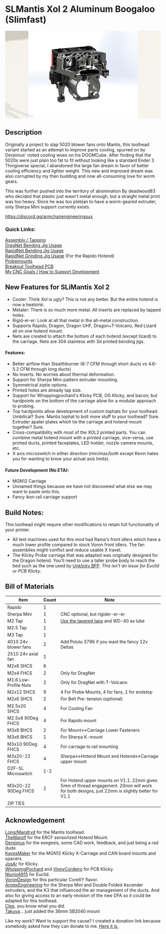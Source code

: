 # SLMantis Xol 2 Aluminum Boogaloo (Slimfast)
 ![Carriage Assembly](/Images/preview.jpg "The Metal Bits")  

## Description
Originally a project to slap 5020 blower fans onto Mantis, this toolhead variant started as an attempt to improve parts cooling, spurred on by Derpimus' noted cooling woes on his DOOMCube. After finding that the 5020s were just plain too fat to fit without looking like a standard Ender 3 Thingiverse special, I abandoned the large fan dream in favor of better cooling efficiency and lighter weight. This new and improved dream was also corrupted by my then budding and now all-consuming love for worm gears.

This was further pushed into the territory of abomination By deadwood83 who decided that plastic just wasn't metal enough, but a straight metal print was too heavy.  Since he was too plebian to have a worm-geared extruder, only Sherpa Mini support currently exists.

https://discord.gg/armchairengineeringsux

### Quick Links:
[Assembly / Tapping](https://github.com/AlpineWhite/Mantis-Xol2_SLM_Boogaloo/blob/main/Assembly.md)<br/>
[DragNet Bending Jig Usage](https://github.com/AlpineWhite/Mantis-Xol2_SLM_Boogaloo/tree/main/STL/Nets/DragNet/Bending%20Jig)<br/>
[RapidNet Bending Jig Usage](https://github.com/AlpineWhite/Mantis-Xol2_SLM_Boogaloo/tree/main/STL/Nets/RapidNet)<br/>
[RapidNet Grinding Jig Usage](https://github.com/AlpineWhite/Mantis-Xol2_SLM_Boogaloo/tree/main/STL/Nets/RapidNet/Grinding%20Jig) (For the Rapido Hotend)<br/>
[Probemounts](https://github.com/AlpineWhite/Mantis-Xol2_SLM_Boogaloo/tree/main/STL/XOL2%20SLiM%20V1.1%20%2B%20Probes/Probemounts)<br/>
[Breakout Toolhead PCB](https://github.com/AlpineWhite/Mantis-Xol2_SLM_Boogaloo/tree/main/SLiM%20PCB) <br/>
[My CNC Goals / How to Support Development](https://www.buymeacoffee.com/deadwood/first-post-first-steps)

## New Features for SLiMantis Xol 2
 - Cooler: Think Xol is ugly? This is not any better. But the entire hotend is now a heatsink.
 - Metaler: There is so much more metal. All inserts are replaced by tapped holes.
 - Rigid-er-er: Look at all that metal in the all-metal construction.
 - Supports Rapido, Dragon, Dragon UHF, Dragon+T-Volcano, Red Lizard all on one hotend mount.
 - Nets are created to attach the bottom of each hotend (except lizard) to the carriage. Nets are 304 stainless with 3d printed bending jigs. 

#### Features:
 - Better airflow than Stealthburner (6-7 CFM through short ducts vs 4.6-5.2 CFM through long ducts)
 - No inserts. No worries about thermal deformation.
 - Support for Sherpa Mini-pattern extruder mounting.
 - Symmetrical ziptie options.
 - Printed holes are already tap size.
 - Support for Whoppingpochard's Klicky PCB, OG Klicky, and bacon; but hardpoints on the bottom of the carriage allow for a modular approach to probing.
 - Top hardpoints allow development of custom tophats for your toolhead. Umbilical? Sure. Mantis tophat to bolt more stuff to your toolhead? Sure. Extruder apater plates which tie the carriage and hotend mount together? Sure.
 - Cross-compatibility with most of the XOL2 printed parts. You can combine metal hotend mount with a printed carriage, vice-versa, use printed ducts, printed faceplates, LED holder, nozzle camera mounts, etc. 
 - X axis microswitch in either direction (min/max/both except Kevin hates you for wanting to know your actual axis limits).
 
#### Future Development (No ETA):
 - MGN12 Carriage
 - Unnamed things because we have not discovered what else we may want to paste onto this.
 - Fancy ikon rail carriage support 


## Build Notes:
This toolhead might require other modifications to retain full functionality of your printer. 
 - All test machines used for this mod had Rama's front idlers which have a much lower profile compared to stock Voron front idlers. The fan assemblies might conflict and reduce usable X travel.
 - The Klicky Probe carriage that was adapted was originally designed for the Dragon hotend. You'll need to use a taller probe body to reach the bed such as the one used by [Unklicky BFP](https://github.com/majarspeed/Unklicky). *This isn't an issue for Euclid or PCB Klicky*.
## Bill of Materials 
|Item|Count|Note|
|----|-|--|
|Rapido|1|
|Sherpa Mini|1|CNC optional, but rigider-er-er|
|M2 Tap|1|[Use the tapered taps](https://www.amazon.com/gp/product/B07WGS6T3N) and WD-40 as lube|
|M2.5 Tap|1|
|M3 Tap|1|
|4010 24v blower fans|2|Add Polulu 3796 if you want the fancy 12v Deltas|
|2510 24v axial fan|1|
|M2x8 SHCS|6|
|M2x4 FHCS|2| Only for DragNet|
|M1.6 Low-Profile Nuts|2|Only for DragNet with T-Volcano|
|M2x12 SHCS|9|4 For Probe Mounts, 4 for fans, 1 for endstop|
|M2x6 SHCS|2|For Belt Pre-tension (optional)|
|M2.5x20 SHCS|4|For Cooling Fan|
|M2.5x8 90Deg FHCS|4|For Rapido mount|
|M3x8 BHCS|2|For Mount<->Carriage Lower Fasteners|
|M3x6 BHCS|1|For Sherpa K-mount|
|M3x10 90Deg FHCS|4|For carriage to rail mounting|
|M3x20-22 FHCS|4|Sherpa<->Hotend Mount and Hotend<->Carriage upper mount|
|D2F-5L Microswitch|1-2|
|M3x20-22 90Deg FHCS|2| For Hotend upper mounts on V1.1. 22mm gives 5mm of thread engagement. 20mm will work for both designs, just 22mm is slightly better for V1.1|
|ZIP TIES||


## Acknowledgement
[Long/Mandryd](https://github.com/mandryd/VoronUsers/tree/master/printer_mods/Long/Mantis_Dual_5015) for the Mantis toolhead.<br/>
[TheWarolf](https://github.com/TheWarolf/Voron-Personal-Mods/tree/main/V2/Long_Mantis_Toolhead) for the ERCF sensorized Hotend Mount.<br/>
[Derpimus](https://github.com/lraithel15133) for the exegesis, some CAD work, feedback, and just being a rad dude.<br/>
[KayosMaker](https://github.com/KayosMaker) for the MGN12 Klicky X-Carriage and CAN board mounts and spacers.<br/>
[JosAr](https://github.com/jlas1/Klicky-Probe) for Klicky.<br/>
[WhoppingPochard](https://github.com/tanaes) and [VinnyCordeiro](https://github.com/VinnyCordeiro/) for PCB Klicky.<br/>
[Nionio6915](https://github.com/nionio6915/Euclid_Probe) for Euclid. <br/>
[VoronDesign](https://github.com/VoronDesign) for this particular CoreXY flavor.<br/>
[AnnexEngineering](https://github.com/Annex-Engineering) for the Sherpa Mini and Double Folded Ascender extruders, and the K3 that influenced the air management of the ducts. And also for giving access to an early revision of the new DFA so it could be adapted for this toolhead.<br/>
[Clee](https://github.com/clee), you know what you did.  
[Takuya](https://github.com/T4KUUY4)... just added the 36mm SB2040 mount


Like my work? Want to support the cause?  I created a donation link because somebody asked how they can donate to me. [Here it is.](https://bmc.link/deadwood)
